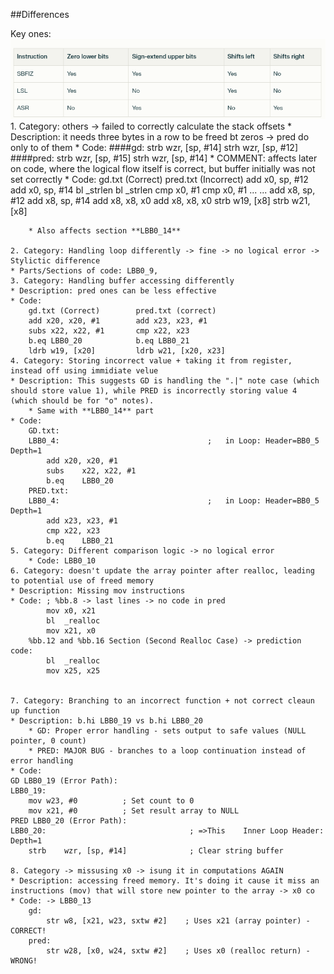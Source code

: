 ##Differences

Key ones:
    ![Alt text](image.png)
    1. Category: others -> failed to correctly calculate the stack offsets
    * Description: it needs three bytes in a row to be freed bt zeros -> pred do only to of them 
    * Code: 
        ####gd:
            strb	wzr, [sp, #14]
	        strh	wzr, [sp, #12]
        ####pred:
            strb	wzr, [sp, #15]
	        strh	wzr, [sp, #14]
    * COMMENT: affects later on code, where the logical flow itself is correct, but buffer initially was not set correctly
        * Code:
        gd.txt (Correct)	pred.txt (Incorrect)
        add x0, sp, #12	    add x0, sp, #14
        bl _strlen	        bl _strlen
        cmp x0, #1	        cmp x0, #1
        ...	...
        add x8, sp, #12	    add x8, sp, #14
        add x8, x8, x0	    add x8, x8, x0
        strb w19, [x8]	    strb w21, [x8]
    
        * Also affects section **LBB0_14**

    2. Category: Handling loop differently -> fine -> no logical error -> Stylictic difference
    * Parts/Sections of code: LBB0_9,  
    3. Category: Handling buffer accessing differently 
    * Description: pred ones can be less effective
    * Code:
        gd.txt (Correct)	    pred.txt (correct)
        add x20, x20, #1	    add x23, x23, #1
        subs x22, x22, #1	    cmp x22, x23
        b.eq LBB0_20	        b.eq LBB0_21
        ldrb w19, [x20]	        ldrb w21, [x20, x23]
    4. Category: Storing incorrect value + taking it from register, instead off using immidiate velue
    * Description: This suggests GD is handling the ".|" note case (which should store value 1), while PRED is incorrectly storing value 4 (which should be for "o" notes).
        * Same with **LBB0_14** part
    * Code:
        GD.txt:
        LBB0_4:                                 ;   in Loop: Header=BB0_5 Depth=1
            add	x20, x20, #1
            subs	x22, x22, #1
            b.eq	LBB0_20
        PRED.txt:
        LBB0_4:                                 ;   in Loop: Header=BB0_5 Depth=1
            add	x23, x23, #1
            cmp	x22, x23
            b.eq	LBB0_21
    5. Category: Different comparison logic -> no logical error
        * Code: LBB0_10
    6. Category: doesn't update the array pointer after realloc, leading to potential use of freed memory 
    * Description: Missing mov instructions
    * Code: ; %bb.8 -> last lines -> no code in pred
            mov	x0, x21
            bl	_realloc
            mov	x21, x0
        %bb.12 and %bb.16 Section (Second Realloc Case) -> prediction code:
            bl	_realloc
	        mov	x25, x25

            
    7. Category: Branching to an incorrect function + not correct cleaun up function
    * Description: b.hi LBB0_19 vs b.hi LBB0_20
        * GD: Proper error handling - sets output to safe values (NULL pointer, 0 count)
        * PRED: MAJOR BUG - branches to a loop continuation instead of error handling
    * Code: 
    GD LBB0_19 (Error Path):
    LBB0_19:
        mov	w23, #0          ; Set count to 0
        mov	x21, #0          ; Set result array to NULL
    PRED LBB0_20 (Error Path):
    LBB0_20:                                ; =>This    Inner Loop Header: Depth=1
        strb	wzr, [sp, #14]              ; Clear string buffer
    
    8. Category -> missusing x0 -> isung it in computations AGAIN
    * Description: accessing freed memory. It's doing it cause it miss an instructions (mov) that will store new pointer to the array -> x0 co
    * Code: -> LBB0_13
        gd:
            str w8, [x21, w23, sxtw #2]    ; Uses x21 (array pointer) - CORRECT!
        pred: 
            str w28, [x0, w24, sxtw #2]    ; Uses x0 (realloc return) - WRONG!




                   





    